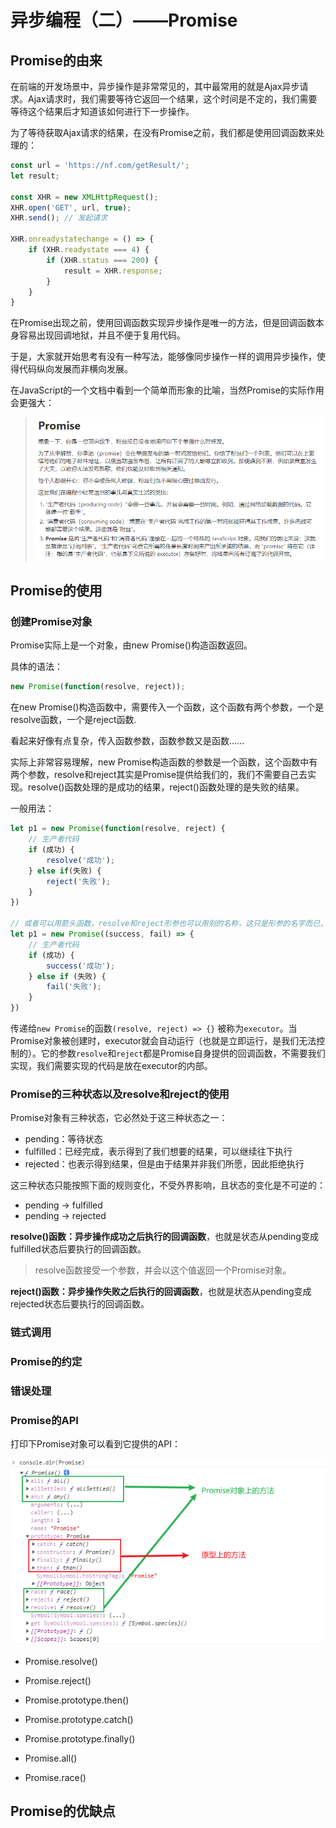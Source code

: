 # 异步编程（二）——Promise

## Promise的由来

在前端的开发场景中，异步操作是非常常见的，其中最常用的就是Ajax异步请求。Ajax请求时，我们需要等待它返回一个结果，这个时间是不定的，我们需要等待这个结果后才知道该如何进行下一步操作。

为了等待获取Ajax请求的结果，在没有Promise之前，我们都是使用回调函数来处理的：

```javascript
const url = 'https://nf.com/getResult/';
let result;

const XHR = new XMLHttpRequest();
XHR.open('GET', url, true);
XHR.send(); // 发起请求

XHR.onreadystatechange = () => {
    if (XHR.readystate === 4) {
        if (XHR.status === 200) {
            result = XHR.response;
        }
    }
}
```







在Promise出现之前，使用回调函数实现异步操作是唯一的方法，但是回调函数本身容易出现回调地狱，并且不便于复用代码。

于是，大家就开始思考有没有一种写法，能够像同步操作一样的调用异步操作，使得代码纵向发展而非横向发展。

在JavaScript的一个文档中看到一个简单而形象的比喻，当然Promise的实际作用会更强大：

> ![img](.\Promise类比.png)



## Promise的使用

### 创建Promise对象

Promise实际上是一个对象，由new Promise()构造函数返回。

具体的语法：

```javascript
new Promise(function(resolve, reject));
```

在new Promise()构造函数中，需要传入一个函数，这个函数有两个参数，一个是resolve函数，一个是reject函数.

看起来好像有点复杂，传入函数参数，函数参数又是函数......

实际上非常容易理解，new Promise构造函数的参数是一个函数，这个函数中有两个参数，resolve和reject其实是Promise提供给我们的，我们不需要自己去实现。resolve()函数处理的是成功的结果，reject()函数处理的是失败的结果。

一般用法：

```javascript
let p1 = new Promise(function(resolve, reject) {
    // 生产者代码
    if (成功) {
        resolve('成功');
    } else if(失败) {
        reject('失败');
    }
})

// 或者可以用箭头函数，resolve和reject形参也可以用别的名称，这只是形参的名字而已，因为new Promise构造函数中的参数是Promise提供给我们的，我们不需要也不能自己去实现
let p1 = new Promise((success, fail) => {
    // 生产者代码
    if (成功) {
        success('成功');
    } else if (失败) {
        fail('失败'); 
    }
})
```

传递给`new Promise`的函数`(resolve, reject) => {}` 被称为`executor`。当Promise对象被创建时，executor就会自动运行（也就是立即运行，是我们无法控制的）。它的参数`resolve`和`reject`都是Promise自身提供的回调函数，不需要我们实现，我们需要实现的代码是放在executor的内部。

### Promise的三种状态以及resolve和reject的使用

Promise对象有三种状态，它必然处于这三种状态之一：

- pending：等待状态
- fulfilled：已经完成，表示得到了我们想要的结果，可以继续往下执行
- rejected：也表示得到结果，但是由于结果并非我们所愿，因此拒绝执行

这三种状态只能按照下面的规则变化，不受外界影响，且状态的变化是不可逆的：

- pending -> fulfilled
- pending -> rejected



**resolve()函数：异步操作成功之后执行的回调函数**，也就是状态从pending变成fulfilled状态后要执行的回调函数。

> resolve函数接受一个参数，并会以这个值返回一个Promise对象。
>
> 

**reject()函数：异步操作失败之后执行的回调函数**，也就是状态从pending变成rejected状态后要执行的回调函数。



### 链式调用



### Promise的约定





### 错误处理







### Promise的API

打印下Promise对象可以看到它提供的API：

![img](.\图片一.png)

- Promise.resolve()
- Promise.reject()
- Promise.prototype.then()
- Promise.prototype.catch()
- Promise.prototype.finally()

- Promise.all()
- Promise.race()



## Promise的优缺点

